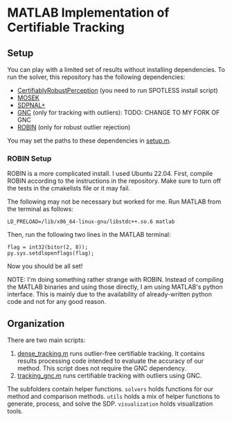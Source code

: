 # MATLAB Implementation of Certifiable Tracking

## Setup
You can play with a limited set of results without installing dependencies. To run the solver, this repository has the following dependencies:
- [CertifiablyRobustPerception](https://github.com/MIT-SPARK/CertifiablyRobustPerception/tree/master) (you need to run SPOTLESS install script)
- [MOSEK](https://www.mosek.com/)
- [SDPNAL+](https://blog.nus.edu.sg/mattohkc/softwares/sdpnalplus/)
- [GNC](https://github.com/MIT-SPARK/GNC-and-ADAPT) (only for tracking with outliers): TODO: CHANGE TO MY FORK OF GNC
- [ROBIN](https://github.com/MIT-SPARK/ROBIN) (only for robust outlier rejection)

You may set the paths to these dependencies in [setup.m](setup.m).

### ROBIN Setup
ROBIN is a more complicated install. I used Ubuntu 22.04. First, compile ROBIN according to the instructions in the repository. Make sure to turn off the tests in the cmakelists file or it may fail.

The following may not be necessary but worked for me. Run MATLAB from the terminal as follows:
```
LD_PRELOAD=/lib/x86_64-linux-gnu/libstdc++.so.6 matlab
```
Then, run the following two lines in the MATLAB terminal:
```
flag = int32(bitor(2, 8));
py.sys.setdlopenflags(flag);
```
Now you should be all set!

NOTE: I'm doing something rather strange with ROBIN. Instead of compiling the MATLAB binaries and using those directly, I am using MATLAB's python interface. This is mainly due to the availability of already-written python code and not for any good reason.


## Organization
There are two main scripts:
1. [dense_tracking.m](dense_tracking.m) runs outlier-free certifiable tracking. It contains results processing code intended to evaluate the accuracy of our method. This script does not require the GNC dependency.
2. [tracking_gnc.m](tracking_gnc.m) runs certifiable tracking with outliers using GNC.

The subfolders contain helper functions. `solvers` holds functions for our method and comparison methods. `utils` holds a mix of helper functions to generate, process, and solve the SDP. `visualization` holds visualization tools.